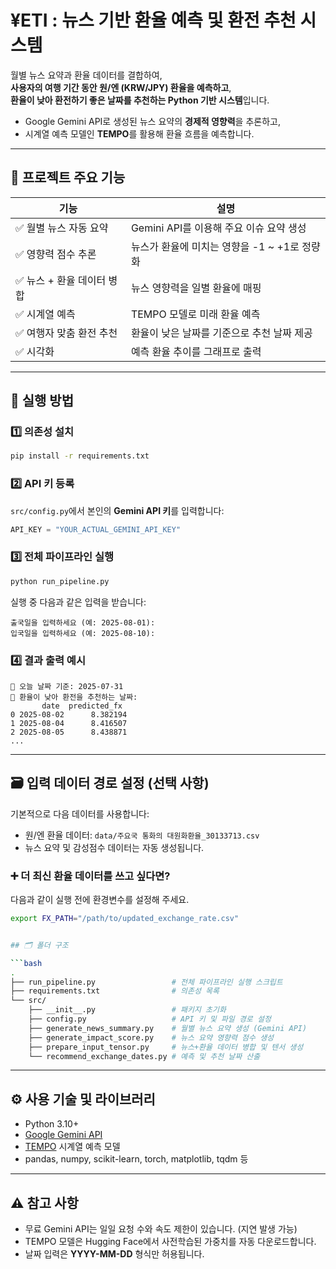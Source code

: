 # ¥ETI : 뉴스 기반 환율 예측 및 환전 추천 시스템

월별 뉴스 요약과 환율 데이터를 결합하여,  
**사용자의 여행 기간 동안 원/엔 (KRW/JPY) 환율을 예측하고**,  
**환율이 낮아 환전하기 좋은 날짜를 추천하는 Python 기반 시스템**입니다.

- Google Gemini API로 생성된 뉴스 요약의 **경제적 영향력**을 추론하고,  
- 시계열 예측 모델인 **TEMPO**를 활용해 환율 흐름을 예측합니다.

---

## 🧠 프로젝트 주요 기능

| 기능 | 설명 |
|------|------|
| ✅ 월별 뉴스 자동 요약 | Gemini API를 이용해 주요 이슈 요약 생성 |
| ✅ 영향력 점수 추론 | 뉴스가 환율에 미치는 영향을 -1 ~ +1로 정량화 |
| ✅ 뉴스 + 환율 데이터 병합 | 뉴스 영향력을 일별 환율에 매핑 |
| ✅ 시계열 예측 | TEMPO 모델로 미래 환율 예측 |
| ✅ 여행자 맞춤 환전 추천 | 환율이 낮은 날짜를 기준으로 추천 날짜 제공 |
| ✅ 시각화 | 예측 환율 추이를 그래프로 출력 |

---

## 🚀 실행 방법

### 1️⃣ 의존성 설치

```bash
pip install -r requirements.txt
```

### 2️⃣ API 키 등록

`src/config.py`에서 본인의 **Gemini API 키**를 입력합니다:

```python
API_KEY = "YOUR_ACTUAL_GEMINI_API_KEY"
```

### 3️⃣ 전체 파이프라인 실행

```bash
python run_pipeline.py
```

실행 중 다음과 같은 입력을 받습니다:

```
출국일을 입력하세요 (예: 2025-08-01):
입국일을 입력하세요 (예: 2025-08-10):
```

### 4️⃣ 결과 출력 예시

```
📅 오늘 날짜 기준: 2025-07-31
💱 환율이 낮아 환전을 추천하는 날짜:
       date  predicted_fx
0 2025-08-02      8.382194
1 2025-08-04      8.416507
2 2025-08-05      8.438871
...
```

---

## 🗃️ 입력 데이터 경로 설정 (선택 사항)

기본적으로 다음 데이터를 사용합니다:

- 원/엔 환율 데이터: `data/주요국 통화의 대원화환율_30133713.csv`  
- 뉴스 요약 및 감성점수 데이터는 자동 생성됩니다.

### ➕ 더 최신 환율 데이터를 쓰고 싶다면?

다음과 같이 실행 전에 환경변수를 설정해 주세요.

```bash
export FX_PATH="/path/to/updated_exchange_rate.csv"


## 🗂️ 폴더 구조

```bash
.
├── run_pipeline.py                 # 전체 파이프라인 실행 스크립트
├── requirements.txt                # 의존성 목록
└── src/
    ├── __init__.py                 # 패키지 초기화
    ├── config.py                   # API 키 및 파일 경로 설정
    ├── generate_news_summary.py    # 월별 뉴스 요약 생성 (Gemini API)
    ├── generate_impact_score.py    # 뉴스 요약 영향력 점수 생성
    ├── prepare_input_tensor.py     # 뉴스+환율 데이터 병합 및 텐서 생성
    └── recommend_exchange_dates.py # 예측 및 추천 날짜 산출
```

---

## ⚙️ 사용 기술 및 라이브러리

- Python 3.10+
- [Google Gemini API](https://ai.google.dev/)
- [TEMPO](https://github.com/DC-research/TEMPO) 시계열 예측 모델
- pandas, numpy, scikit-learn, torch, matplotlib, tqdm 등

---

## ⚠️ 참고 사항

- 무료 Gemini API는 일일 요청 수와 속도 제한이 있습니다. (지연 발생 가능)
- TEMPO 모델은 Hugging Face에서 사전학습된 가중치를 자동 다운로드합니다.
- 날짜 입력은 **YYYY-MM-DD** 형식만 허용됩니다.

